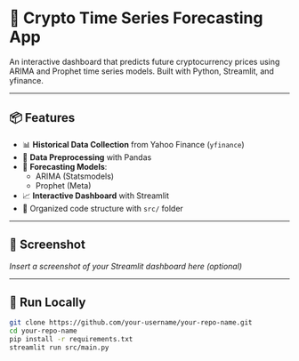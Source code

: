 # 🧠 Crypto Time Series Forecasting App

An interactive dashboard that predicts future cryptocurrency prices using ARIMA and Prophet time series models. Built with Python, Streamlit, and yfinance.

---

## 📦 Features

- 📊 **Historical Data Collection** from Yahoo Finance (`yfinance`)
- 🧹 **Data Preprocessing** with Pandas
- 🔮 **Forecasting Models**:
  - ARIMA (Statsmodels)
  - Prophet (Meta)
- 📈 **Interactive Dashboard** with Streamlit
- 💾 Organized code structure with `src/` folder

---

## 📸 Screenshot

*Insert a screenshot of your Streamlit dashboard here (optional)*

---

## 🚀 Run Locally

```bash
git clone https://github.com/your-username/your-repo-name.git
cd your-repo-name
pip install -r requirements.txt
streamlit run src/main.py

